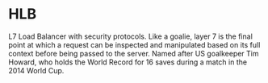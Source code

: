 # HLB
L7 Load Balancer with security protocols. Like a goalie, layer 7 is the final point at which a request can be inspected and manipulated based on its full context before being passed to the server. Named after US goalkeeper Tim Howard, who holds the World Record for 16 saves during a match in the 2014 World Cup.
